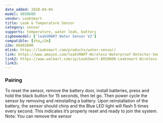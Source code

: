```yaml
---
date_added: 2020-04-04
model: 8850600
vendor: LeakSmart
title: Leak & Temperature Sensor
category: sensor
supports: temperature, water leak, battery
zigbeemodel: ['leakSMART Water Sensor V2']
compatible: [zha,z2m]
z2m: 8840100H
mlink: https://leaksmart.com/products/water-sensor/
link: https://www.amazon.com/leakSMART-Wireless-Waterproof-Detector-Sensor/dp/B0718Z7QLC
link2: https://www.walmart.com/ip/LeakSmart-8850600-Leaksmart-Wireless-Water-Leak-Sensor/904625934
link3: 
---
```


### Pairing
To reset the sensor, remove the battery door, install
batteries, press and hold the black button for 15 seconds,
then let go. Then power cycle the sensor by removing and
reinstalling a battery. Upon reinstallation of the battery,
the sensor should chirp and the Blue LED light will flash 5
times every second. This indicates it’s properly reset and
ready to join the system.
Note: You can remove the sensor 